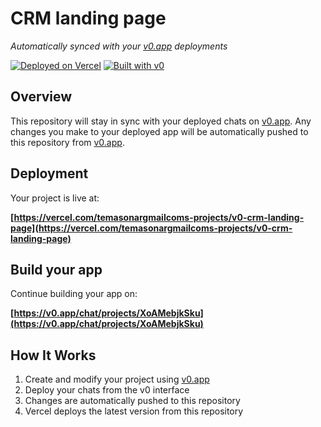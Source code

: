 # CRM landing page

*Automatically synced with your [v0.app](https://v0.app) deployments*

[![Deployed on Vercel](https://img.shields.io/badge/Deployed%20on-Vercel-black?style=for-the-badge&logo=vercel)](https://vercel.com/temasonargmailcoms-projects/v0-crm-landing-page)
[![Built with v0](https://img.shields.io/badge/Built%20with-v0.app-black?style=for-the-badge)](https://v0.app/chat/projects/XoAMebjkSku)

## Overview

This repository will stay in sync with your deployed chats on [v0.app](https://v0.app).
Any changes you make to your deployed app will be automatically pushed to this repository from [v0.app](https://v0.app).

## Deployment

Your project is live at:

**[https://vercel.com/temasonargmailcoms-projects/v0-crm-landing-page](https://vercel.com/temasonargmailcoms-projects/v0-crm-landing-page)**

## Build your app

Continue building your app on:

**[https://v0.app/chat/projects/XoAMebjkSku](https://v0.app/chat/projects/XoAMebjkSku)**

## How It Works

1. Create and modify your project using [v0.app](https://v0.app)
2. Deploy your chats from the v0 interface
3. Changes are automatically pushed to this repository
4. Vercel deploys the latest version from this repository